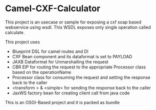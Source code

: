 Camel-CXF-Calculator 
====================
This project is an usecase or sample for exposing a cxf soap based webservice using wsdl. This WSDL exposes only single operation called calculate. 

This project uses 
* Blueprint DSL for camel routes and DI
* CXF Bean component and its dataformat is set to PAYLOAD
* JAXB Dataformat for Unmarshalling the request
* CBR EIP for routing the request to the appropriate Processor class based on the operationName
* Processor class for consuming the request and setting the response back to the caller 
*  &lt;transform &gt; &  &lt;simple&gt; for sending the response back to the caller
* JaxWS factory bean for creating client call from java code 

This is an OSGI-Based project and it is packed as bundle
